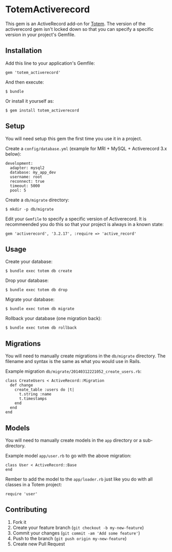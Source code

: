 # TotemActiverecord

This gem is an ActiveRecord add-on for [Totem](https://github.com/chadrem/totem).
The version of the activerecord gem isn't locked down so that you can specify a specific version in your project's Gemfile.

## Installation

Add this line to your application's Gemfile:

    gem 'totem_activerecord'

And then execute:

    $ bundle

Or install it yourself as:

    $ gem install totem_activerecord

## Setup

You will need setup this gem the first time you use it in a project.

Create a `config/database.yml` (example for MRI + MySQL + Activerecord 3.x below):

    development:
      adapter: mysql2
      database: my_app_dev
      username: root
      reconnect: true
      timeout: 5000
      pool: 5

Create a `db/migrate` directory:

    $ mkdir -p db/migrate

Edit your `Gemfile` to specify a specific version of Activerecord.
It is recommeended you do this so that your project is always in a known state:

    gem 'activerecord', '3.2.17', :require => 'active_record'

## Usage

Create your database:

    $ bundle exec totem db create

Drop your database:

    $ bundle exec totem db drop

Migrate your database:

    $ bundle exec totem db migrate

Rollback your database (one migration back):

    $ bundle exec totem db rollback

## Migrations

You will need to manually create migrations in the `db/migrate` directory.
The filename and syntax is the same as what you would use in Rails.

Example migration `db/migrate/20140312221052_create_users.rb`:

    class CreateUsers < ActiveRecord::Migration
      def change
        create_table :users do |t|
          t.string :name
          t.timestamps
        end
      end
    end

## Models

You will need to manually create models in the `app` directory or a sub-directory.

Example model `app/user.rb` to go with the above migration:

    class User < ActiveRecord::Base
    end

Rember to add the model to the `app/loader.rb` just like you do with all classes in a Totem project:

    require 'user'

## Contributing

1. Fork it
2. Create your feature branch (`git checkout -b my-new-feature`)
3. Commit your changes (`git commit -am 'Add some feature'`)
4. Push to the branch (`git push origin my-new-feature`)
5. Create new Pull Request
